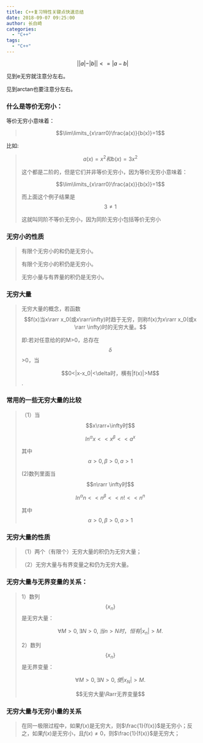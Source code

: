 ```yaml
---
title: C++复习特性关键点快速总结
date: 2018-09-07 09:25:00
author: 长白崎
categories:
  - "C++"
tags:
  - "C++"
---
```




$$||a|-|b||<=|a-b|$$





见到e无穷就注意分左右。

见到arctan也要注意分左右。





### 什么是等价无穷小：

等价无穷小意味着：

>  $$\lim\limits_{x\rarr0}\frac{a(x)}{b(x)}=1$$

比如:

> $$a(x)=x^2 和 b(x)=3x^2$$
>
> 这个都是二阶的，但是它们并非等价无穷小，因为等价无穷小意味着：
>
> $$\lim\limits_{x\rarr0}\frac{a(x)}{b(x)}=1$$
>
> 而上面这个例子结果是$$3\neq1$$
>
> 这就叫同阶不等价无穷小，因为同阶无穷小包括等价无穷小



### 无穷小的性质

> 有限个无穷小的和仍是无穷小。
>
> 有限个无穷小的积仍是无穷小。
>
> 无穷小量与有界量的积仍是无穷小。



### 无穷大量

> 无穷大量的概念，若函数$$f(x)当x\rarr x_0(或x\rarr\infty)时趋于无穷，则称f(x)为x\rarr x_0(或x \rarr \infty)时的无穷大量。$$
>
> 即:若对任意给的的M>0，总存在$$\delta$$ >0，当
>
> $$0<|x-x_0|<\delta时，横有|f(x)|>M$$.

### 常用的一些无穷大量的比较

> （1）当$$x\rarr+\infty时$$
>
> $$ln^\alpha x << x^\beta << a^x$$
>
> 其中$$\alpha>0,\beta >0 ,a>1$$
>
> (2)数列里面当$$n\rarr \infty时$$
>
> $$ln^\alpha n<< n^\beta << n! << n^n$$
>
> 其中$$\alpha>0,\beta>0,a>1$$

### 无穷大量的性质

> （1）两个（有限个）无穷大量的积仍为无穷大量；
>
> （2）无穷大量与有界变量之和仍为无穷大量。

### 无穷大量与无界变量的关系：

> 1）数列$$\{x_n\}$$是无穷大量：
>
> $$\forall M>0,\exists N>0,当n>N时，恒有|x_n|>M.$$
>
> 2）数列$$\{x_n\}$$是无界变量：
>
> $$\forall M >0,\exists N>0,使|x_N|>M.$$
>
> $$无穷大量\Rarr无界变量$$

### 无穷大量与无穷小量的关系

> 在同一极限过程中，如果$f(x)$是无穷大，则$\frac{1}{f(x)}$是无穷小；反之，如果$f(x)$是无穷小，且$f(x)\ne 0$，则$\frac{1}{f(x)}$是无穷大；

